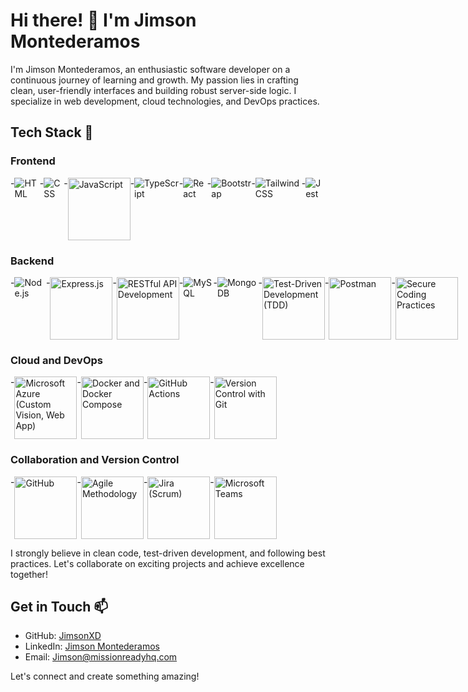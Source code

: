 # Hi there! 👋 I'm Jimson Montederamos

I'm Jimson Montederamos, an enthusiastic software developer on a continuous journey of learning and growth. My passion lies in crafting clean, user-friendly interfaces and building robust server-side logic. I specialize in web development, cloud technologies, and DevOps practices.

## Tech Stack 🚀

### Frontend
<div style="display: flex;">
- <img src="https://upload.wikimedia.org/wikipedia/commons/thumb/6/61/HTML5_logo_and_wordmark.svg/100px-HTML5_logo_and_wordmark.svg.png" alt="HTML">
- <img src="https://upload.wikimedia.org/wikipedia/commons/thumb/d/d5/CSS3_logo_and_wordmark.svg/100px-CSS3_logo_and_wordmark.svg.png" alt="CSS">
- <img src="https://www.freepnglogos.com/uploads/javascript/javascript-online-logo-for-website-0.png" alt="JavaScript" style="width: 100px; height: 100px;">
- <img src="https://upload.wikimedia.org/wikipedia/commons/thumb/4/4c/Typescript_logo_2020.svg/100px-Typescript_logo_2020.svg.png" alt="TypeScript">
- <img src="https://upload.wikimedia.org/wikipedia/commons/thumb/a/a7/React-icon.svg/100px-React-icon.svg.png" alt="React">
- <img src="https://upload.wikimedia.org/wikipedia/commons/thumb/b/b2/Bootstrap_logo.svg/100px-Bootstrap_logo.svg.png" alt="Bootstrap">
- <img src="https://upload.wikimedia.org/wikipedia/commons/thumb/9/95/Tailwind_CSS_logo.svg/100px-Tailwind_CSS_logo.svg.png" alt="Tailwind CSS">
- <img src="https://miro.medium.com/v2/resize:fit:1200/format:webp/1*RQwRLQ0yyCvYmRn_Nst5yg.png" alt="Jest">
</div>

### Backend
<div style="display: flex;">
- <img src="https://upload.wikimedia.org/wikipedia/commons/thumb/d/d9/Node.js_logo.svg/100px-Node.js_logo.svg.png" alt="Node.js">
- <img src="https://initialcommit.com/img/initialcommit/beginners-guide-to-using-express-js-and-node-js-framework.png" alt="Express.js" style="width: 100px; height: 100px;">
- <img src="https://wiki.distech-controls.com/site-graphics-v2/restful-api-logo-01.png" alt="RESTful API Development" style="width: 100px; height: 100px;">
- <img src="https://upload.wikimedia.org/wikipedia/en/thumb/d/dd/MySQL_logo.svg/100px-MySQL_logo.svg.png" alt="MySQL">
- <img src="https://upload.wikimedia.org/wikipedia/en/thumb/5/5a/MongoDB_Fores-Green.svg/100px-MongoDB_Fores-Green.svg.png" alt="MongoDB">
- <img src="https://miro.medium.com/v2/resize:fit:978/1*jFw7ZZMoVcsEYM_fS33DBA.gif" alt="Test-Driven Development (TDD)" style="width: 100px; height: 100px;">
- <img src="https://www.vhv.rs/dpng/d/499-4996069_postman-logo-circle-hd-png-download.png" alt="Postman" style="width: 100px; height: 100px;">
- <img src="https://snyk.io/_next/image/?url=https%3A%2F%2Fres.cloudinary.com%2Fsnyk%2Fimage%2Fupload%2Fv1537282843%2Fpress-kit%2Ftitle-card-logo-black.png&w=1240&q=75" alt="Secure Coding Practices" style="width: 100px; height: 100px;">
</div>

### Cloud and DevOps
<div style="display: flex;">
- <img src="http://www.aionsolution.com/wp-content/uploads/2017/10/microsoft-azure-640x401.png" alt="Microsoft Azure (Custom Vision, Web App)" style="width: 100px; height: 100px;">
- <img src="https://w7.pngwing.com/pngs/991/165/png-transparent-docker-hd-logo-thumbnail.png" alt="Docker and Docker Compose" style="width: 100px; height: 100px;">
- <img src="https://miro.medium.com/v2/resize:fit:1400/format:webp/1*_Met6rq9jTwMl7r29mX-Yg.png" alt="GitHub Actions" style="width: 100px; height: 100px;">
- <img src="https://banner2.cleanpng.com/20180824/xrj/kisspng-computer-icons-pro-git-portable-network-graphics-i-git-book-pro-git-app-app-5b80546c0b1311.5417567715351368760454.jpg" alt="Version Control with Git" style="width: 100px; height: 100px;">
</div>

### Collaboration and Version Control
<div style="display: flex;">
- <img src="https://1000logos.net/wp-content/uploads/2018/11/GitHub-logo-1024x592.jpg" alt="GitHub" style="width: 100px; height: 100px;">
- <img src="agile-logo.png" alt="Agile Methodology" style="width: 100px; height: 100px;">
- <img src="https://assets.stickpng.com/images/62a9ad4c8ff6441a2952dab8.png" alt="Jira (Scrum)" style="width: 100px; height: 100px;">
- <img src="https://logodownload.org/wp-content/uploads/2021/08/microsoft-teams-logo-4.png" alt="Microsoft Teams" style="width: 100px; height: 100px;">
</div>

I strongly believe in clean code, test-driven development, and following best practices. Let's collaborate on exciting projects and achieve excellence together!

## Get in Touch 📫

- GitHub: [JimsonXD](https://github.com/JimsonXD)
- LinkedIn: [Jimson Montederamos](https://www.linkedin.com/in/jimsonmontederamos/)
- Email: [Jimson@missionreadyhq.com](mailto:Jimson@missionreadyhq.com)

Let's connect and create something amazing!
